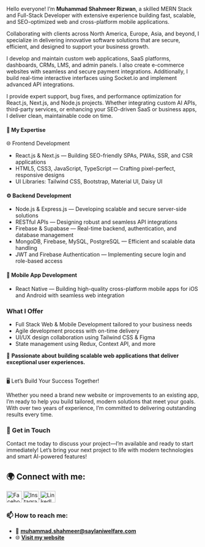 Hello everyone! I’m **Muhammad Shahmeer Rizwan**, a skilled MERN Stack and Full-Stack Developer with extensive experience building fast, scalable, and SEO-optimized web and cross-platform mobile applications.

Collaborating with clients across North America, Europe, Asia, and beyond, I specialize in delivering innovative software solutions that are secure, efficient, and designed to support your business growth.

I develop and maintain custom web applications, SaaS platforms, dashboards, CRMs, LMS, and admin panels. I also create e-commerce websites with seamless and secure payment integrations. Additionally, I build real-time interactive interfaces using Socket.io and implement advanced API integrations.

I provide expert support, bug fixes, and performance optimization for React.js, Next.js, and Node.js projects. Whether integrating custom AI APIs, third-party services, or enhancing your SEO-driven SaaS or business apps, I deliver clean, maintainable code on time.

#### 🔧 My Expertise
🌐 Frontend Development
- React.js & Next.js — Building SEO-friendly SPAs, PWAs, SSR, and CSR applications  
- HTML5, CSS3, JavaScript, TypeScript — Crafting pixel-perfect, responsive designs  
- UI Libraries: Tailwind CSS, Bootstrap, Material UI, Daisy UI  

#### ⚙️ Backend Development
- Node.js & Express.js — Developing scalable and secure server-side solutions  
- RESTful APIs — Designing robust and seamless API integrations  
- Firebase & Supabase — Real-time backend, authentication, and database management  
- MongoDB, Firebase, MySQL, PostgreSQL — Efficient and scalable data handling  
- JWT and Firebase Authentication — Implementing secure login and role-based access  

#### 📱 Mobile App Development
- React Native — Building high-quality cross-platform mobile apps for iOS and Android with seamless web integration  

### What I Offer
- Full Stack Web & Mobile Development tailored to your business needs  
- Agile development process with on-time delivery  
- UI/UX design collaboration using Tailwind CSS & Figma  
- State management using Redux, Context API, and more  

🚀 **Passionate about building scalable web applications that deliver exceptional user experiences.**

<br/>
🖥️ Let’s Build Your Success Together!

Whether you need a brand new website or improvements to an existing app, I’m ready to help you build tailored, modern solutions that meet your goals. With over two years of experience, I’m committed to delivering outstanding results every time.

### 📧 Get in Touch  
Contact me today to discuss your project—I’m available and ready to start immediately! Let’s bring your next project to life with modern technologies and smart AI-powered features!


## 🌍 Connect with me:  

<p align="left">  
<a href="https://www.facebook.com/muhammadshahmeerrizwan" target="_blank">  
  <img align="center" src="https://raw.githubusercontent.com/rahuldkjain/github-profile-readme-generator/master/src/images/icons/Social/facebook.svg" alt="Facebook" height="30" width="40" />  
</a>  
<a href="https://instagram.com/_i_am_shahmeer" target="_blank">  
  <img align="center" src="https://raw.githubusercontent.com/rahuldkjain/github-profile-readme-generator/master/src/images/icons/Social/instagram.svg" alt="Instagram" height="30" width="40" />  
</a>  
<a href="https://www.linkedin.com/in/muhammadshahmeerrizwan/" target="_blank">  
  <img align="center" src="https://raw.githubusercontent.com/rahuldkjain/github-profile-readme-generator/master/src/images/icons/Social/linked-in-alt.svg" alt="LinkedIn" height="30" width="40" />  
</a>  
</p>  

### 📫 How to reach me:  
- 📧 **muhammad.shahmeer@saylaniwelfare.com**  
- 🌐 **[Visit my website](https://msrtechlimited.web.app/)**  
